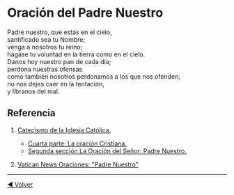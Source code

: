 # Oración del Padre Nuestro

Padre nuestro, que estás en el cielo,</br>
santificado sea tu Nombre;</br>
venga a nosotros tu reino;</br>
hágase tu voluntad en la tierra como en el cielo.</br>
Danos hoy nuestro pan de cada día;</br>
perdona nuestras ofensas</br>
como también nosotros perdonamos a los que nos ofenden;</br>
no nos dejes caer en la tentación,</br>
y líbranos del mal.

## Referencia

1. [Catecismo de la Iglesia Católica](https://www.vatican.va/archive/ccc/index_sp.htm),
    - [Cuarta parte: La oración Cristiana.](https://www.vatican.va/archive/catechism_sp/p4s1_sp.html)
    - [Segunda sección La Oración del Señor: Padre Nuestro.](https://www.vatican.va/archive/catechism_sp/p4s2_sp.html)

2. [Vatican News Oraciones: "Padre Nuestro"](https://www.vaticannews.va/es/oraciones/padre-nuestro.html)


---

[:arrow_backward: Volver](../README.md)